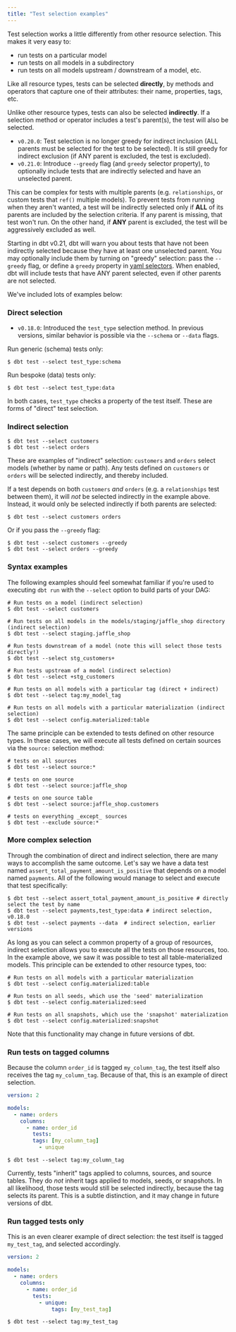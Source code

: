 ```yaml
---
title: "Test selection examples"
---
```


Test selection works a little differently from other resource selection. This makes it very easy to:
* run tests on a particular model
* run tests on all models in a subdirectory
* run tests on all models upstream / downstream of a model, etc.

Like all resource types, tests can be selected **directly**, by methods and operators that capture one of their attributes: their name, properties, tags, etc.

Unlike other resource types, tests can also be selected **indirectly**. If a selection method or operator includes a test's parent(s), the test will also be selected.

<Changelog>

* `v0.20.0`: Test selection is no longer greedy for indirect inclusion (ALL parents must be selected for the test to be selected). It is still greedy for indirect exclusion (if ANY parent is excluded, the test is excluded).
* `v0.21.0`: Introduce `--greedy` flag (and `greedy` selector property), to optionally include tests that are indirectly selected and have an unselected parent.

</Changelog>

This can be complex for tests with multiple parents (e.g. `relationships`, or custom tests that `ref()` multiple models). To prevent tests from running when they aren't wanted, a test will be indirectly selected only if **ALL** of its parents are included by the selection criteria. If any parent is missing, that test won't run. On the other hand, if **ANY** parent is excluded, the test will be aggressively excluded as well.

Starting in dbt v0.21, dbt will warn you about tests that have not been indirectly selected because they have at least one unselected parent. You may optionally include them by turning on "greedy" selection: pass the `--greedy` flag, or define a `greedy` property in [yaml selectors](yaml-selectors). When enabled, dbt will include tests that have ANY parent selected, even if other parents are not selected.

We've included lots of examples below:

### Direct selection

<Changelog>

* `v0.18.0`: Introduced the `test_type` selection method. In previous versions, similar behavior is possible via the `--schema` or `--data` flags.

</Changelog>

Run generic (schema) tests only:

```shell
$ dbt test --select test_type:schema
```

Run bespoke (data) tests only:

```shell
$ dbt test --select test_type:data
```

In both cases, `test_type` checks a property of the test itself. These are forms of "direct" test selection.

### Indirect selection

```shell
$ dbt test --select customers
$ dbt test --select orders
```

These are examples of "indirect" selection: `customers` and `orders` select models (whether by name or path). Any tests defined on `customers` or `orders` will be selected indirectly, and thereby included.

If a test depends on both `customers` _and_ `orders` (e.g. a `relationships` test between them), it will _not_ be selected indirectly in the example above. Instead, it would only be selected indirectly if both parents are selected:

```shell
$ dbt test --select customers orders
```

Or if you pass the `--greedy` flag:
```shell
$ dbt test --select customers --greedy
$ dbt test --select orders --greedy
```

### Syntax examples

The following examples should feel somewhat familiar if you're used to executing `dbt run` with the `--select` option to build parts of your DAG:

```shell
# Run tests on a model (indirect selection)
$ dbt test --select customers

# Run tests on all models in the models/staging/jaffle_shop directory (indirect selection)
$ dbt test --select staging.jaffle_shop

# Run tests downstream of a model (note this will select those tests directly!)
$ dbt test --select stg_customers+

# Run tests upstream of a model (indirect selection)
$ dbt test --select +stg_customers

# Run tests on all models with a particular tag (direct + indirect)
$ dbt test --select tag:my_model_tag

# Run tests on all models with a particular materialization (indirect selection)
$ dbt test --select config.materialized:table

```

The same principle can be extended to tests defined on other resource types. In these cases, we will execute all tests defined on certain sources via the `source:` selection method:

```shell
# tests on all sources
$ dbt test --select source:*

# tests on one source
$ dbt test --select source:jaffle_shop

# tests on one source table
$ dbt test --select source:jaffle_shop.customers

# tests on everything _except_ sources
$ dbt test --exclude source:*
```

### More complex selection

Through the combination of direct and indirect selection, there are many ways to accomplish the same outcome. Let's say we have a data test named `assert_total_payment_amount_is_positive` that depends on a model named `payments`. All of the following would manage to select and execute that test specifically:

```shell
$ dbt test --select assert_total_payment_amount_is_positive # directly select the test by name
$ dbt test --select payments,test_type:data # indirect selection, v0.18.0
$ dbt test --select payments --data  # indirect selection, earlier versions
```

As long as you can select a common property of a group of resources, indirect selection allows you to execute all the tests on those resources, too. In the example above, we saw it was possible to test all table-materialized models. This principle can be extended to other resource types, too:

```shell
# Run tests on all models with a particular materialization
$ dbt test --select config.materialized:table

# Run tests on all seeds, which use the 'seed' materialization
$ dbt test --select config.materialized:seed

# Run tests on all snapshots, which use the 'snapshot' materialization
$ dbt test --select config.materialized:snapshot
```

Note that this functionality may change in future versions of dbt.

### Run tests on tagged columns

Because the column `order_id` is tagged `my_column_tag`, the test itself also receives the tag `my_column_tag`. Because of that, this is an example of direct selection.

<File name='models/<filename>.yml'>

```yml
version: 2

models:
  - name: orders
    columns:
      - name: order_id
        tests:
        tags: [my_column_tag]
          - unique

```

</File>

```shell
$ dbt test --select tag:my_column_tag
```

Currently, tests "inherit" tags applied to columns, sources, and source tables. They do _not_ inherit tags applied to models, seeds, or snapshots. In all likelihood, those tests would still be selected indirectly, because the tag selects its parent. This is a subtle distinction, and it may change in future versions of dbt.

### Run tagged tests only

This is an even clearer example of direct selection: the test itself is tagged `my_test_tag`, and selected accordingly.

<File name='models/<filename>.yml'>

```yml
version: 2

models:
  - name: orders
    columns:
      - name: order_id
        tests:
          - unique:
              tags: [my_test_tag]

```

</File>


```shell
$ dbt test --select tag:my_test_tag
```
